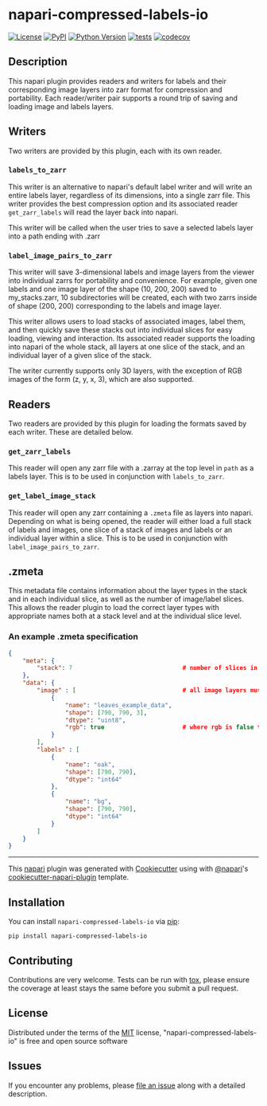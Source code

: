 # napari-compressed-labels-io

[![License](https://img.shields.io/pypi/l/napari-compressed-labels-io.svg?color=green)](https://github.com/DragaDoncila/napari-compressed-labels-io/raw/master/LICENSE)
[![PyPI](https://img.shields.io/pypi/v/napari-compressed-labels-io.svg?color=green)](https://pypi.org/project/napari-compressed-labels-io)
[![Python Version](https://img.shields.io/pypi/pyversions/napari-compressed-labels-io.svg?color=green)](https://python.org)
[![tests](https://github.com/DragaDoncila/napari-compressed-labels-io/workflows/tests/badge.svg)](https://github.com/DragaDoncila/napari-compressed-labels-io/actions)
[![codecov](https://codecov.io/gh/DragaDoncila/napari-compressed-labels-io/branch/master/graph/badge.svg)](https://codecov.io/gh/DragaDoncila/napari-compressed-labels-io)


## Description

This napari plugin provides readers and writers for labels and their corresponding image layers into zarr format for compression and portability. Each reader/writer pair supports a round trip of saving and loading image and labels layers.

## Writers
Two writers are provided by this plugin, each with its own reader.

### `labels_to_zarr`
This writer is an alternative to napari's default label writer and will write an entire labels layer, regardless of its dimensions, into a single zarr file. This writer provides the best compression option and its associated reader `get_zarr_labels` will read the layer back into napari.

This writer will be called when the user tries to save a selected labels layer into a path ending with .zarr

### `label_image_pairs_to_zarr`
This writer will save 3-dimensional labels and image layers from the viewer into individual zarrs for portability and convenience. For example, given one labels and one image layer of the shape (10, 200, 200) saved to my_stacks.zarr, 10 subdirectories will be created, each with two zarrs inside of shape (200, 200) corresponding to the labels and image layer.

This writer allows users to load stacks of associated images, label them, and then quickly save these stacks out into individual slices for easy loading, viewing and interaction. Its associated reader supports the loading into napari of the whole stack, all layers at one slice of the stack, and an individual layer of a given slice of the stack.

The writer currently supports only 3D layers, with the exception of RGB images of the form (z, y, x, 3), which are also supported.


## Readers

Two readers are provided by this plugin for loading the formats saved by each writer. These are detailed below.

### `get_zarr_labels`

This reader will open any zarr file with a .zarray at the top level in `path` as a labels layer. This is to be used in conjunction with `labels_to_zarr`.


### `get_label_image_stack`

This reader will open any zarr containing a `.zmeta` file as layers into napari. Depending on what is being opened, the reader will either load a full stack of labels and images, one slice of a stack of images and labels or an individual layer within a slice. This is to be used in conjunction with `label_image_pairs_to_zarr`.

## .zmeta

This metadata file contains information about the layer types in the stack and in each individual slice, as well as the number of image/label slices. This allows the reader plugin to load the correct layer types with appropriate names both at a stack level and at the individual slice level.

### An example .zmeta specification

```json
{
    "meta": {
        "stack": 7                               # number of slices in the entire stack (1 for an individual slice, 0 for a layer within a slice)
    },
    "data": {
        "image" : [                              # all image layers must be listed here
            {
                "name": "leaves_example_data",
                "shape": [790, 790, 3],
                "dtype": "uint8",
                "rgb": true                      # where rgb is false the image will be loaded as greyscale (colormap support has not yet been implemented)
            }
        ],
        "labels" : [
            {
                "name": "oak",
                "shape": [790, 790],
                "dtype": "int64"
            },
            {
                "name": "bg",
                "shape": [790, 790],
                "dtype": "int64"
            }
        ]
    }
}

```


----------------------------------

This [napari] plugin was generated with [Cookiecutter] using with [@napari]'s [cookiecutter-napari-plugin] template.

<!--
Don't miss the full getting started guide to set up your new package:
https://github.com/napari/cookiecutter-napari-plugin#getting-started

and review the napari docs for plugin developers:
https://napari.org/docs/plugins/index.html
-->

## Installation

You can install `napari-compressed-labels-io` via [pip]:

    pip install napari-compressed-labels-io

## Contributing

Contributions are very welcome. Tests can be run with [tox], please ensure
the coverage at least stays the same before you submit a pull request.

## License

Distributed under the terms of the [MIT] license,
"napari-compressed-labels-io" is free and open source software

## Issues

If you encounter any problems, please [file an issue] along with a detailed description.

[napari]: https://github.com/napari/napari
[Cookiecutter]: https://github.com/audreyr/cookiecutter
[@napari]: https://github.com/napari
[MIT]: http://opensource.org/licenses/MIT
[BSD-3]: http://opensource.org/licenses/BSD-3-Clause
[GNU GPL v3.0]: http://www.gnu.org/licenses/gpl-3.0.txt
[GNU LGPL v3.0]: http://www.gnu.org/licenses/lgpl-3.0.txt
[Apache Software License 2.0]: http://www.apache.org/licenses/LICENSE-2.0
[Mozilla Public License 2.0]: https://www.mozilla.org/media/MPL/2.0/index.txt
[cookiecutter-napari-plugin]: https://github.com/napari/cookiecutter-napari-plugin
[file an issue]: https://github.com/DragaDoncila/napari-compressed-labels-io/issues
[napari]: https://github.com/napari/napari
[tox]: https://tox.readthedocs.io/en/latest/
[pip]: https://pypi.org/project/pip/
[PyPI]: https://pypi.org/
